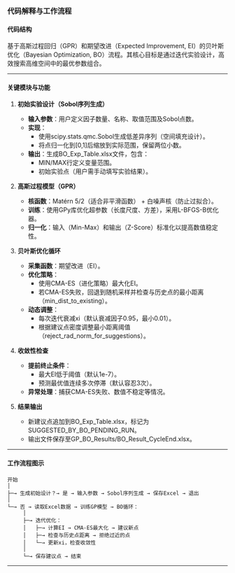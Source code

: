 ### 代码解释与工作流程

#### **代码结构**
基于高斯过程回归（GPR）和期望改进（Expected Improvement, EI）的贝叶斯优化（Bayesian Optimization, BO）流程。其核心目标是通过迭代实验设计，高效搜索高维空间中的最优参数组合。

---

#### **关键模块与功能**

1. **初始实验设计（Sobol序列生成）**
   - **输入参数**：用户定义因子数量、名称、取值范围及Sobol点数。
   - **实现**：
     - 使用scipy.stats.qmc.Sobol生成低差异序列（空间填充设计）。
     - 将点归一化到[0,1]后缩放到实际范围，保留两位小数。
   - **输出**：生成BO_Exp_Table.xlsx文件，包含：
     - MIN/MAX行定义变量范围。
     - 初始实验点（用户需手动填写实验结果）。

2. **高斯过程模型（GPR）**
   - **核函数**：Matérn 5/2（适合非平滑函数） + 白噪声核（防止过拟合）。
   - **训练**：使用GPy库优化超参数（长度尺度、方差），采用L-BFGS-B优化器。
   - **归一化**：输入（Min-Max）和输出（Z-Score）标准化以提高数值稳定性。

3. **贝叶斯优化循环**
   - **采集函数**：期望改进（EI）。
   - **优化策略**：
     - 使用CMA-ES（进化策略）最大化EI。
     - 若CMA-ES失败，回退到随机采样并检查与历史点的最小距离（min_dist_to_existing）。
   - **动态调整**：
     - 每次迭代衰减xi（默认衰减因子0.95，最小0.01）。
     - 根据建议点密度调整最小距离阈值（reject_rad_norm_for_suggestions）。
   
4. **收敛性检查**
   - **提前终止条件**：
     - 最大EI低于阈值（默认1e-7）。
     - 预测最优值连续多次停滞（默认容忍3次）。
   - **异常处理**：捕获CMA-ES失败、数值不稳定等情况。

5. **结果输出**
   - 新建议点追加到BO_Exp_Table.xlsx，标记为SUGGESTED_BY_BO_PENDING_RUN。
   - 输出文件保存至GP_BO_Results/BO_Result_CycleEnd.xlsx。

---

#### **工作流程图示**

```plaintext
开始
│
├─→ 生成初始设计？→ 是 → 输入参数 → Sobol序列生成 → 保存Excel → 退出
│
└─→ 否 → 读取Excel数据 → 训练GP模型 → BO循环：
     │
     ├─→ 迭代优化：
     │   ├─→ 计算EI → CMA-ES最大化 → 建议新点
     │   ├─→ 检查与历史点距离 → 拒绝过近的点
     │   └─→ 更新xi，检查收敛性
     │
     └─→ 保存建议点 → 结束
```

---

